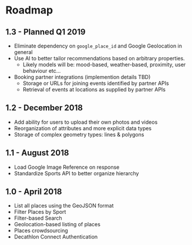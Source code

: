 # Roadmap

## 1.3 - Planned Q1 2019
  * Eliminate dependency on `google_place_id` and Google Geolocation in general
  * Use AI to better tailor recommendations based on arbitrary properties.
      * Likely models will be: mood-based, weather-based, proximity, user
          behaviour etc...
  * Booking partner integrations (implemention details TBD)
    * Storage or URLs for joining events identified by partner APIs
    * Retrieval of events at locations as supplied by partner APIs

## 1.2 - December 2018
  * Add ability for users to upload their own photos and videos
  * Reorganization of attributes and more explicit data types
  * Storage of complex geometry types: lines & polygons

## 1.1 - August 2018
  * Load Google Image Reference on response
  * Standardize Sports API to better organize hierarchy

## 1.0 - April 2018
  * List all places using the GeoJSON format
  * Filter Places by Sport
  * Filter-based Search
  * Geolocation-based listing of places
  * Places crowdsourcing
  * Decathlon Connect Authentication
